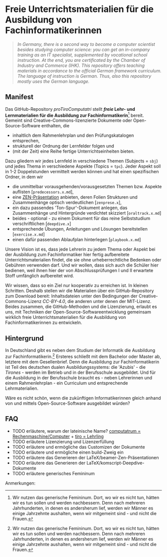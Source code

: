 <!-- LTeX:Language=de-DE -->
# Freie Unterrichtsmaterialien für die Ausbildung von Fachinformatikerinnen

<!-- LTeX:Language=en-US -->
>*In Germany, there is a second way to become a computer scientist besides studying computer science: you can get an in-company training as an IT specialist, supplemented by vocational school instruction. At the end, you are certificated by the Chamber of Industry and Commerce (IHK). This repository offers teaching materials in accordance to the official German framework curriculum. The language of instruction is German. Thus, also this repository mostly uses the German language.*

<!-- LTeX:Language=de-DE -->
## Manifest

Das GitHub-Repository *proTiroComputatri* stellt **_freie_ Lehr- und Lernmaterialien für die Ausbildung zur Fachinformatikerin**[^1] bereit. Gemeint sind Creative-Commons-lizenzierte Dokumente oder Open-Source-Software enthalten, die

* inhaltlich dem Rahmenlehrplan und den Prüfungskatalogen entsprechen,
* strukturell der Ordnung der Lernfelder folgen und 
* (mit der Zeit) eine Reihe fertige Unterrichtseinheiten bieten.  

Dazu gliedern wir jedes Lernfeld in verschiedene Themen (Subjects = `sbj`) und jedes Thema in verschiedene Aspekte (Topics = `tpc`). Jeder Aspekt soll in 1-2 Doppelstunden vermittelt werden können und hat einen spezifischen Ordner, in dem wir  

* die unmittelbar vorausgehenden/vorausgesetzten Themen bzw. Aspekte auflisten [`predecessors.x.md`],
* eine [ZEN-Präsentation](https://www.amazon.de/Zen-oder-die-Kunst-Präsentation/dp/3864907594) anbieten, deren Folien Strukturen und Zusammenhänge optisch verdeutlichen [`zenprese.x`],
* ein dazu passendes 'Ton-Spur'-Dokument anlegen, das Zusammenhänge und Hintergründe verdichtet skizziert [`oraltrack.x.md`]
* beides - optional - zu einem Dokument für das reine Selbststudium verschriftlichen [`deepdive.x`]
* entsprechende Übungen, Anleitungen und Lösungen bereitstellen [`exercise.x.md`]
* einen dafür passenden Ablaufplan hinterlegen [`playbook.x.md`]

Unsere Vision ist es, dass jede Lehrerin zu jedem Thema oder Aspekt bei der Ausbildung zum Fachinformatiker hier fertig aufbereitete Unterrichtsmaterialien findet, die sie ohne urheberrechtliche Bedenken oder Gebühren verwenden darf. Und wir wollen, dass sich auch die Schüler hier bedienen, weil ihnen hier der von Abschlussprüfungen I und II erwartete Stoff umfänglich aufbereitet wird.

Wir wissen, dass so ein Ziel nur kooperativ zu erreichen ist. In kleinen Schritten. Deshalb stellen wir die Materialien über ein GitHub-Repository zum Download bereit: Inhaltsdateien unter den Bedingungen der Creative-Commons-Lizenz *CC-BY-4.0*, die anderen unter denen der MIT-Lizenz. Beides zusammen, die GitHub-Methoden und die Lizenzierung, erlaubt es uns, mit Techniken der Open-Source-Softwareentwicklung gemeinsam wirklich freie Unterrichtsmaterialien für die Ausbildung von Fachinformatikerinnen zu entwickeln.

## Hintergrund

In Deutschland gibt es neben dem Studium der Informatik die Ausbildung zur Fachinformatikerin.[^1] Ersteres schließt mit dem Bachelor oder Master ab, letztere mit dem Gesellenbrief. Denn die Ausbildung zur Fachinformatikerin ist Teil des deutschen dualen Ausbildungssystems: die 'Azubis' - die *Tirones* - werden im Betrieb und in der Berufsschule ausgebildet. Und für die Ausbildung in der Berufsschule braucht es - neben Lehrerinnen und einem Rahmenlehrplan - ein Curriculum und entsprechende Lehrmaterialien.

Wäre es nicht schön, wenn die zukünftigen Informatikerinnen gleich anhand von und mittels Open-Source-Software ausgebildet würden?

## FAQ

* TODO erläutere, warum der lateinische Name? [computatrum = Rechenmaschine/Computer](https://www.latin-is-simple.com/de/vocabulary/noun/6131/) + [tiro = Lehrling](https://de.pons.com/übersetzung-2/latein-deutsch/tiro)
* TODO erläutere Lizenzierung und Lizenzerfüllung
* TODO erläutere und ermögliche das Customizen der Dokumente
* TODO erläutere und ermögliche einen build-Zweig ein
* TODO erläutere das Generieren der LaTeX/beamer-Zen-Präsentationen
* TODO erläutere das Generieren der LaTeX/komscript-Deepdive-Dokumente
* TODO erläutere generisches Femininum

Anmerkungen:

[^1]: Wir nutzen das generische Femininum. Dort, wo wir es nicht tun, hätten wir es tun sollen und werden nachbessern. Denn nach mehreren Jahrhunderten, in denen es andersherum lief, werden wir Männer es einige Jahrzehnte aushalten, wenn wir mitgemeint sind - und nicht die Frauen.